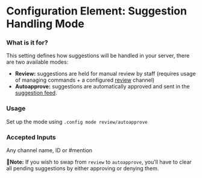 # Configuration Element: Suggestion Handling Mode

### What is it for?
This setting defines how suggestions will be handled in your server, there are two available modes:
- **Review:** suggestions are held for manual review by staff (requires usage of managing commands + a configured [review](/config/review.md) channel)
- **Autoapprove:** suggestions are automatically approved and sent in the [suggestion feed](/config/approvedsuggestions.md).

### Usage
Set up the mode using `.config mode review/autoapprove`

### Accepted Inputs
Any channel name, ID or #mention

📝**Note:** If you wish to swap from `review` to `autoapprove`, you'll have to clear all pending suggestions by either approving or denying them.
